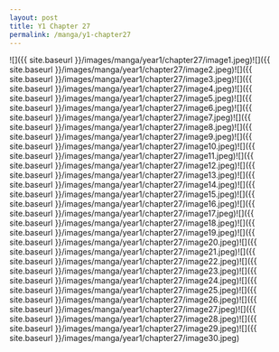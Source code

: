 ```yaml
---
layout: post
title: Y1 Chapter 27
permalink: /manga/y1-chapter27
---
```


![]({{ site.baseurl }}/images/manga/year1/chapter27/image1.jpeg)![]({{ site.baseurl }}/images/manga/year1/chapter27/image2.jpeg)![]({{ site.baseurl }}/images/manga/year1/chapter27/image3.jpeg)![]({{ site.baseurl }}/images/manga/year1/chapter27/image4.jpeg)![]({{ site.baseurl }}/images/manga/year1/chapter27/image5.jpeg)![]({{ site.baseurl }}/images/manga/year1/chapter27/image6.jpeg)![]({{ site.baseurl }}/images/manga/year1/chapter27/image7.jpeg)![]({{ site.baseurl }}/images/manga/year1/chapter27/image8.jpeg)![]({{ site.baseurl }}/images/manga/year1/chapter27/image9.jpeg)![]({{ site.baseurl }}/images/manga/year1/chapter27/image10.jpeg)![]({{ site.baseurl }}/images/manga/year1/chapter27/image11.jpeg)![]({{ site.baseurl }}/images/manga/year1/chapter27/image12.jpeg)![]({{ site.baseurl }}/images/manga/year1/chapter27/image13.jpeg)![]({{ site.baseurl }}/images/manga/year1/chapter27/image14.jpeg)![]({{ site.baseurl }}/images/manga/year1/chapter27/image15.jpeg)![]({{ site.baseurl }}/images/manga/year1/chapter27/image16.jpeg)![]({{ site.baseurl }}/images/manga/year1/chapter27/image17.jpeg)![]({{ site.baseurl }}/images/manga/year1/chapter27/image18.jpeg)![]({{ site.baseurl }}/images/manga/year1/chapter27/image19.jpeg)![]({{ site.baseurl }}/images/manga/year1/chapter27/image20.jpeg)![]({{ site.baseurl }}/images/manga/year1/chapter27/image21.jpeg)![]({{ site.baseurl }}/images/manga/year1/chapter27/image22.jpeg)![]({{ site.baseurl }}/images/manga/year1/chapter27/image23.jpeg)![]({{ site.baseurl }}/images/manga/year1/chapter27/image24.jpeg)![]({{ site.baseurl }}/images/manga/year1/chapter27/image25.jpeg)![]({{ site.baseurl }}/images/manga/year1/chapter27/image26.jpeg)![]({{ site.baseurl }}/images/manga/year1/chapter27/image27.jpeg)![]({{ site.baseurl }}/images/manga/year1/chapter27/image28.jpeg)![]({{ site.baseurl }}/images/manga/year1/chapter27/image29.jpeg)![]({{ site.baseurl }}/images/manga/year1/chapter27/image30.jpeg)
